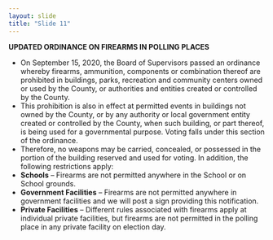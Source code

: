 ```yaml
---
layout: slide
title: "Slide 11"
---
```


**UPDATED ORDINANCE ON FIREARMS IN POLLING PLACES**

- On September 15, 2020, the Board of Supervisors passed an ordinance whereby firearms, ammunition, components or combination thereof are prohibited in buildings, parks, recreation and community centers owned or used by the County, or authorities and entities created or controlled by the County.
- This prohibition is also in effect at permitted events in buildings not owned by the County, or by any authority or local government entity created or controlled by the County, when such building, or part thereof, is being used for a governmental purpose. Voting falls under this section of the ordinance.
- Therefore, no weapons may be carried, concealed, or possessed in the portion of the building reserved and used for voting. In addition, the following restrictions apply:
- **Schools** – Firearms are not permitted anywhere in the School or on School grounds.
- **Government Facilities** – Firearms are not permitted anywhere in government facilities and we will post a sign providing this notification.
- **Private Facilities** – Different rules associated with firearms apply at individual private facilities, but firearms are not permitted in the polling place in any private facility on election day.